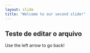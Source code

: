 ```yaml
---
layout: slide
title: "Welcome to our second slide!"
---
```

## Teste de editar o arquivo
Use the left arrow to go back!

